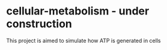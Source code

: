 # cellular-metabolism - under construction

This project is aimed to simulate how ATP is generated in cells 
